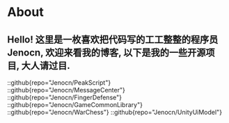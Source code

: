 # About

## Hello! 这里是一枚喜欢把代码写的工工整整的程序员Jenocn, 欢迎来看我的博客, 以下是我的一些开源项目, 大人请过目.

::github{repo="Jenocn/PeakScript"}
::github{repo="Jenocn/MessageCenter"}
::github{repo="Jenocn/FingerDefense"}
::github{repo="Jenocn/GameCommonLibrary"}
::github{repo="Jenocn/WarChess"}
::github{repo="Jenocn/UnityUiModel"}

